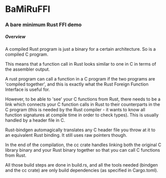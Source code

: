 # BaMiRuFFI

### A bare minimum Rust FFI demo

##### Overview
A compiled Rust program is just a binary for a certain architecture. So is a compiled C program.

This means that a function call in Rust looks similar to one in C in terms of the assembler output.

A rust program can call a function in a C program if the two programs are 'compiled together', and this is exactly what the Rust Foreign Function Interface is useful for.

However, to be able to 'see' your C functions from Rust, there needs to be a link which connects your C function calls in Rust to their counterparts in the C program 
(this is needed by the Rust compiler - it wants to know all function signatures at compile time in order to check types). This is usually handled by a header file in C.

Rust-bindgen automagically translates any C header file you throw at it to an equivalent Rust binding. It still uses raw pointers though.

In the end of the compilation, the cc crate handles linking both the original C library binary and your Rust binary together so that you can call C functions from Rust.

All those build steps are done in build.rs, and all the tools needed (bindgen and the cc crate) are only build dependencies (as specified in Cargo.toml).

